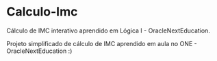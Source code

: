 # Calculo-Imc
Cálculo de IMC interativo aprendido em Lógica I - OracleNextEducation.

Projeto simplificado de cálculo de IMC aprendido em aula no ONE - OracleNextEducation :)
